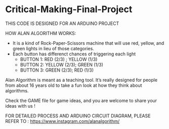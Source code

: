 # Critical-Making-Final-Project

THIS CODE IS DESIGNED FOR AN ARDUINO PROJECT 

HOW ALAN ALGORITHM WORKS:
- It is a kind of Rock-Paper-Scissors machine that will use red, yellow, and green lights in lieu of those categories. 
- Each button has differenct chances of triggering each light 
    - BUTTON 1: RED (2/3) ; YELLOW (1/3)
    - BUTTON 2: YELLOW (2/3); GREEN (1/3)
    - BUTTON 3: GREEN (2/3); RED (1/3) 
    
Alan Algorithm is meant as a teaching tool. It’s really designed for people from about 16 years old to take a fun look at how they think about algorithms.

Check the GAME file for game ideas, and you are welcome to share your ideas with us ! 

FOR DETAILED PROCESS AND ARDUINO CIRCUIT DIAGRAM, PLEASE REFER TO : https://www.instagram.com/alanalgorithm/


